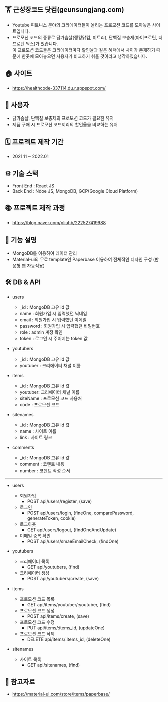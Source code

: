 ## 🏋️‍ 근성장코드 닷컴(geunsungjang.com)
- Youtube 피트니스 분야의 크리에이터들이 올리는 프로모션 코드를 모아놓은 사이트입니다.
- 프로모션 코드의 종류로 닭가슴살(랭킹닭컴, 미트리), 단백질 보충제(마이프로틴, 더 프로틴 웍스)가 있습니다.
  <br>이 프로모션 코드들은 크리에이터마다 할인율과 같은 혜택에서 차이가 존재하기 때문에 한곳에 모아놓으면 사용자가 비교하기 쉬울 것이라고 생각하였습니다.

## 🏠 사이트
- https://healthcode-337114.du.r.appspot.com/

## 👥 사용자
- 닭가슴살, 단백질 보충제의 프로모션 코드가 필요한 유저
- 제품 구매 시 프로모션 코드끼리의 할인율을 비교하는 유저

## 🗓️ 프로젝트 제작 기간
- 2021.11 ~ 2022.01

## ⚙️ 기술 스택
- Front End : React JS
- Back End : Ndoe JS, MongoDB, GCP(Google Cloud Platform)

## 📚 프로젝트 제작 과정
- https://blog.naver.com/pliuhb/222527419988

## 📑 기능 설명
- MongoDB를 이용하여 데이터 관리
- Material-ui의 무료 template인 Paperbase 이용하여 전체적인 디자인 구성 (반응형 웹 자동적용)

## 🛠️ DB & API
- users
  - _id : MongoDB 고유 id 값
  - name : 회원가입 시 입력했던 닉네임
  - email : 회원가입 시 입력했던 이메일
  - password : 회원가입 시 입력했던 비밀번호
  - role : admin 계정 확인
  - token : 로그인 시 주어지는 token 값

- youtubers
  - _id : MongoDB 고유 id 값
  - youtuber : 크리에이터 채널 이름

- items
  - _id : MongoDB 고유 id 값
  - youtuber: 크리에이터 채널 이름
  - siteName : 프로모션 코드 사용처
  - code : 프로모션 코드

- sitenames
  - _id : MongoDB 고유 id 값
  - name : 사이트 이름
  - link : 사이트 링크

- comments
  - _id : MongoDB 고유 id 값
  - comment : 코멘트 내용
  - number : 코멘트 작성 순서
* * *

- users
  - 회원가입
    - POST api/users/register, (save)
  - 로그인
    - POST api/users/login, (fineOne, comparePassword, generateToken, cookie)
  - 로그아웃
    - GET api/users/logout, (findOneAndUpdate)
  - 이메일 중복 확인
    - POST api/users/smaeEmailCheck, (findOne)

- youtubers
  - 크리에이터 목록
    - GET api/youtubers, (find)
  - 크리에이터 생성
    - POST api/youtubers/create, (save)

- items
  - 프로모션 코드 목록
    - GET api/items/youtuber/:youtuber, (find)
  - 프로모션 코드 생성
    - POST api/items/create, (save)
  - 프로모션 코드 수정
    - PUT api/items/:items_id, (updateOne)
  - 프로모션 코드 삭제
    - DELETE api/items/:items_id, (deleteOne)

- sitenames
  - 사이트 목록
    - GET api/sitenames, (find)

## 📝 참고자료
- https://material-ui.com/store/items/paperbase/
